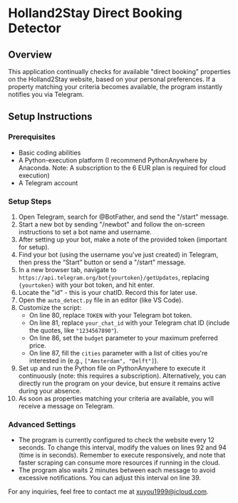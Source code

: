 # Holland2Stay Direct Booking Detector

## Overview
This application continually checks for available "direct booking" properties on the Holland2Stay website, based on your personal preferences. If a property matching your criteria becomes available, the program instantly notifies you via Telegram.

## Setup Instructions

### Prerequisites
- Basic coding abilities
- A Python-execution platform (I recommend PythonAnywhere by Anaconda. Note: A subscription to the 6 EUR plan is required for cloud execution)
- A Telegram account

### Setup Steps
1. Open Telegram, search for @BotFather, and send the "/start" message.
2. Start a new bot by sending "/newbot" and follow the on-screen instructions to set a bot name and username.
3. After setting up your bot, make a note of the provided token (important for setup).
4. Find your bot (using the username you've just created) in Telegram, then press the “Start” button or send a "/start" message.
5. In a new browser tab, navigate to `https://api.telegram.org/bot{yourtoken}/getUpdates`, replacing `{yourtoken}` with your bot token, and hit enter.
6. Locate the "id" - this is your chatID. Record this for later use.
7. Open the `auto_detect.py` file in an editor (like VS Code).
8. Customize the script:
    - On line 80, replace `TOKEN` with your Telegram bot token.
    - On line 81, replace `your_chat_id` with your Telegram chat ID (include the quotes, like `"1234567890"`).
    - On line 86, set the `budget` parameter to your maximum preferred price.
    - On line 87, fill the `cities` parameter with a list of cities you're interested in (e.g., `["Amsterdam", "Delft"]`).
9. Set up and run the Python file on PythonAnywhere to execute it continuously (note: this requires a subscription). Alternatively, you can directly run the program on your device, but ensure it remains active during your absence.
10. As soon as properties matching your criteria are available, you will receive a message on Telegram.

### Advanced Settings
- The program is currently configured to check the website every 12 seconds. To change this interval, modify the values on lines 92 and 94 (time is in seconds). Remember to execute responsively, and note that faster scraping can consume more resources if running in the cloud.
- The program also waits 2 minutes between each message to avoid excessive notifications. You can adjust this interval on line 39.

For any inquiries, feel free to contact me at xuyou1999@icloud.com.
